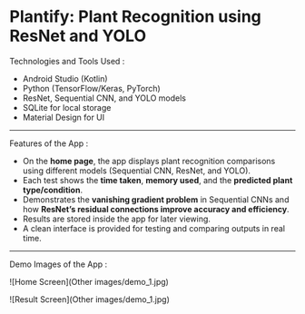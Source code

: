  # Plantify: Plant Recognition using ResNet and YOLO

 Technologies and Tools Used :
- Android Studio (Kotlin)  
- Python (TensorFlow/Keras, PyTorch)  
- ResNet, Sequential CNN, and YOLO models  
- SQLite for local storage  
- Material Design for UI  
---
 Features of the App :

- On the **home page**, the app displays plant recognition comparisons using different models (Sequential CNN, ResNet, and YOLO).  
- Each test shows the **time taken**, **memory used**, and the **predicted plant type/condition**.  
- Demonstrates the **vanishing gradient problem** in Sequential CNNs and how **ResNet’s residual connections improve accuracy and efficiency**.  
- Results are stored inside the app for later viewing.  
- A clean interface is provided for testing and comparing outputs in real time.  
---
 Demo Images of the App :

![Home Screen](Other images/demo_1.jpg)  

![Result Screen](Other images/demo_1.jpg)  

